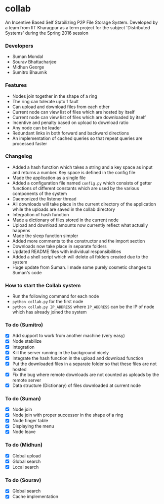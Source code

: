# collab
An Incentive Based Self Stabilizing P2P File Storage System. Developed by a team from IIT Kharagpur as a term project for the subject 'Distributed Systems' during the Spring 2016 session

### Developers
* Suman Mondal
* Sourav Bhattacharjee
* Midhun George
* Sumitro Bhaumik

### Features
* Nodes join together in the shape of a ring
* The ring can tolerate upto 1 fault
* Can upload and download files from each other
* Current node can view list of files which are hosted by itself
* Current node can view list of files which are downloaded by itself
* Incentive and penalty based on upload to download ratio
* Any node can be leader
* Redundant links in both forward and backward directions
* An implementation of cached queries so that repeat queries are processed faster

### Changelog
* Added a hash function which takes a string and a key space as input and returns a number. Key space is defined in the config file
* Made the application as a single file
* Added a configuration file named `config.py` which consists of getter functions of different constants which are used by the various components of the system
* Daemonized the listener thread
* All downloads will take place in the current directory of the application while the uploads are saved in the collab directory
* Integration of hash function
* Made a dictionary of files stored in the current node
* Upload and download amounts now currently reflect what actually happens
* Made the sleep function simpler
* Added more comments to the constructor and the import section
* Downloads now take place in separate folders
* Updated README files with individual responsibilities
* Added a shell script which will delete all folders created due to the system
* Huge update from Suman. I made some purely cosmetic changes to Suman's code

### How to start the Collab system
* Run the following command for each node
* `python collab.py` for the first node
* `python collab.py IP_ADDRESS` where `IP_ADDRESS` can be the IP of node which has already joined the system

### To do (Sumitro)
* [x] Add support to work from another machine (very easy)
* [x] Node stabilize
* [x] Integration
* [x] Kill the server running in the background nicely
* [x] Integrate the hash function in the upload and download function
* [x] Put the downloaded files in a separate folder so that these files are not hosted
* [x] Fix the bug where remote downloads are not counted as uploads by the remote server
* [x] Data structure (Dictionary) of files downloaded at current node

### To do (Suman)
* [x] Node join
* [x] Node join with proper successor in the shape of a ring
* [x] Node finger table
* [x] Displaying the menu
* [x] Node leave

### To do (Midhun)
* [x] Global upload
* [x] Global search
* [x] Local search

### To do (Sourav)
* [x] Global search
* [x] Cache implementation